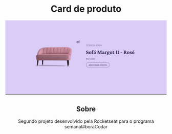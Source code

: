 <h1 align="center"> Card de produto</h1>

<div align="center">
    <img src="./src/imagem-projeto.png">
</div>

<h2 align="center">Sobre</h2>
<p align="center">Segundo projeto desenvolvido pela Rocketseat para o programa semanal#boraCodar</p>
